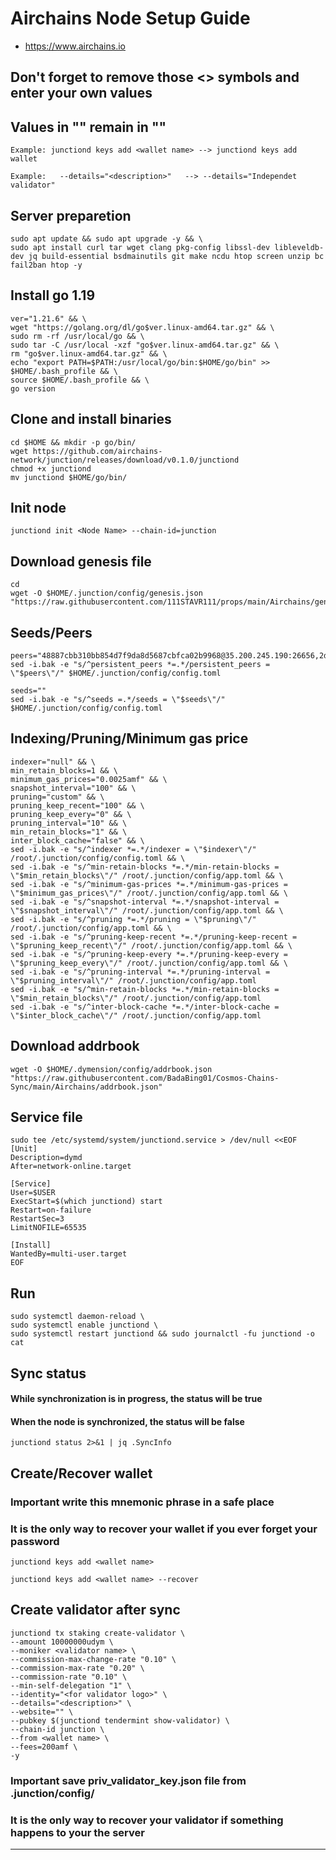 # Airchains Node Setup Guide
* https://www.airchains.io

## Don't forget to remove those <> symbols and enter your own values
## Values in "" remain in ""
```
Example: junctiond keys add <wallet name> --> junctiond keys add wallet

Example:   --details="<description>"   --> --details="Independet validator"
```

## Server preparetion
```
sudo apt update && sudo apt upgrade -y && \
sudo apt install curl tar wget clang pkg-config libssl-dev libleveldb-dev jq build-essential bsdmainutils git make ncdu htop screen unzip bc fail2ban htop -y
```
## Install go 1.19
```
ver="1.21.6" && \
wget "https://golang.org/dl/go$ver.linux-amd64.tar.gz" && \
sudo rm -rf /usr/local/go && \
sudo tar -C /usr/local -xzf "go$ver.linux-amd64.tar.gz" && \
rm "go$ver.linux-amd64.tar.gz" && \
echo "export PATH=$PATH:/usr/local/go/bin:$HOME/go/bin" >> $HOME/.bash_profile && \
source $HOME/.bash_profile && \
go version
```
## Clone and install binaries
```
cd $HOME && mkdir -p go/bin/
wget https://github.com/airchains-network/junction/releases/download/v0.1.0/junctiond
chmod +x junctiond
mv junctiond $HOME/go/bin/
```
## Init node
```
junctiond init <Node Name> --chain-id=junction
```
## Download genesis file
```
cd
wget -O $HOME/.junction/config/genesis.json "https://raw.githubusercontent.com/111STAVR111/props/main/Airchains/genesis.json"
```
## Seeds/Peers
```
peers="48887cbb310bb854d7f9da8d5687cbfca02b9968@35.200.245.190:26656,2d1ea4833843cc1433e3c44e69e297f357d2d8bd@5.78.118.106:26656,de2e7251667dee5de5eed98e54a58749fadd23d8@34.22.237.85:26656,1918bd71bc764c71456d10483f754884223959a5@35.240.206.208:26656,ddd9aade8e12d72cc874263c8b854e579903d21c@178.18.240.65:26656,eb62523dfa0f9bd66a9b0c281382702c185ce1ee@38.242.145.138:26656,0305205b9c2c76557381ed71ac23244558a51099@162.55.65.162:26656,086d19f4d7542666c8b0cac703f78d4a8d4ec528@135.148.232.105:26656,3e5f3247d41d2c3ceeef0987f836e9b29068a3e9@168.119.31.198:56256,8b72b2f2e027f8a736e36b2350f6897a5e9bfeaa@131.153.232.69:26656,6a2f6a5cd2050f72704d6a9c8917a5bf0ed63b53@93.115.25.41:26656,e09fa8cc6b06b99d07560b6c33443023e6a3b9c6@65.21.131.187:26656"
sed -i.bak -e "s/^persistent_peers *=.*/persistent_peers = \"$peers\"/" $HOME/.junction/config/config.toml

seeds=""
sed -i.bak -e "s/^seeds =.*/seeds = \"$seeds\"/" $HOME/.junction/config/config.toml
```
## Indexing/Pruning/Minimum gas price
```
indexer="null" && \
min_retain_blocks=1 && \
minimum_gas_prices="0.0025amf" && \
snapshot_interval="100" && \
pruning="custom" && \
pruning_keep_recent="100" && \
pruning_keep_every="0" && \
pruning_interval="10" && \
min_retain_blocks="1" && \
inter_block_cache="false" && \
sed -i.bak -e "s/^indexer *=.*/indexer = \"$indexer\"/" /root/.junction/config/config.toml && \
sed -i.bak -e "s/^min-retain-blocks *=.*/min-retain-blocks = \"$min_retain_blocks\"/" /root/.junction/config/app.toml && \
sed -i.bak -e "s/^minimum-gas-prices *=.*/minimum-gas-prices = \"$minimum_gas_prices\"/" /root/.junction/config/app.toml && \
sed -i.bak -e "s/^snapshot-interval *=.*/snapshot-interval = \"$snapshot_interval\"/" /root/.junction/config/app.toml && \
sed -i.bak -e "s/^pruning *=.*/pruning = \"$pruning\"/" /root/.junction/config/app.toml && \
sed -i.bak -e "s/^pruning-keep-recent *=.*/pruning-keep-recent = \"$pruning_keep_recent\"/" /root/.junction/config/app.toml && \
sed -i.bak -e "s/^pruning-keep-every *=.*/pruning-keep-every = \"$pruning_keep_every\"/" /root/.junction/config/app.toml && \
sed -i.bak -e "s/^pruning-interval *=.*/pruning-interval = \"$pruning_interval\"/" /root/.junction/config/app.toml
sed -i.bak -e "s/^min-retain-blocks *=.*/min-retain-blocks = \"$min_retain_blocks\"/" /root/.junction/config/app.toml
sed -i.bak -e "s/^inter-block-cache *=.*/inter-block-cache = \"$inter_block_cache\"/" /root/.junction/config/app.toml
```
## Download addrbook
```
wget -O $HOME/.dymension/config/addrbook.json "https://raw.githubusercontent.com/BadaBing01/Cosmos-Chains-Sync/main/Airchains/addrbook.json"
```
## Service file
```
sudo tee /etc/systemd/system/junctiond.service > /dev/null <<EOF
[Unit]
Description=dymd
After=network-online.target

[Service]
User=$USER
ExecStart=$(which junctiond) start
Restart=on-failure
RestartSec=3
LimitNOFILE=65535

[Install]
WantedBy=multi-user.target
EOF
```
## Run
```
sudo systemctl daemon-reload \
sudo systemctl enable junctiond \
sudo systemctl restart junctiond && sudo journalctl -fu junctiond -o cat
```
## Sync status
#### While synchronization is in progress, the status will be true
#### When the node is synchronized, the status will be false
```
junctiond status 2>&1 | jq .SyncInfo
```
## Create/Recover wallet
### Important write this mnemonic phrase in a safe place
### It is the only way to recover your wallet if you ever forget your password
```
junctiond keys add <wallet name>

junctiond keys add <wallet name> --recover
```
## Create validator after sync
```
junctiond tx staking create-validator \
--amount 10000000udym \
--moniker <validator name> \
--commission-max-change-rate "0.10" \
--commission-max-rate "0.20" \
--commission-rate "0.10" \
--min-self-delegation "1" \
--identity="<for validator logo>" \
--details="<description>" \
--website="" \
--pubkey $(junctiond tendermint show-validator) \
--chain-id junction \
--from <wallet name> \
--fees=200amf \
-y
```
### Important save priv_validator_key.json file from .junction/config/
### It is the only way to recover your validator if something happens to your the server
___
